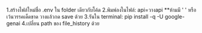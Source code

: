 1.สร้างไฟล์ใหม่ชื่อ .env ใน folder เดียวกับโค้ด 
2.พิมพ์ลงในไฟล์: api=วางapi 
**ห้ามมี ' ' หรือเว้นวรรคเด็ดขาด วางแล้วกด save ด้วย
3.รันใน terminal: pip install -q -U google-genai
4.เปลี่ยน path ของ file_history ด้วย
